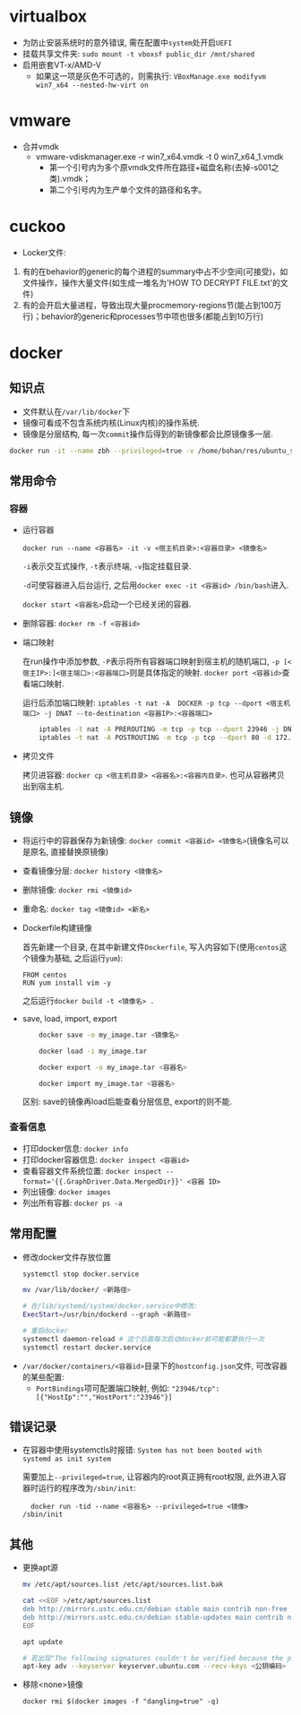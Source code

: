 # virtualbox
* 为防止安装系统时的意外错误, 需在配置中`system`处开启`UEFI`
* 挂载共享文件夹: `sudo mount -t vboxsf public_dir /mnt/shared `
* 启用嵌套VT-x/AMD-V
    * 如果这一项是灰色不可选的，则需执行: `VBoxManage.exe modifyvm win7_x64 --nested-hw-virt on`
# vmware
* 合并vmdk
    * vmware-vdiskmanager.exe -r win7_x64.vmdk -t 0 win7_x64_1.vmdk
        * 第一个引号内为多个原vmdk文件所在路径+磁盘名称(去掉-s001之类).vmdk；
        * 第二个引号内为生产单个文件的路径和名字。

# cuckoo
* Locker文件: 
1. 有的在behavior的generic的每个进程的summary中占不少空间(可接受)，如文件操作，操作大量文件(如生成一堆名为'HOW TO DECRYPT FILE.txt'的文件)
2. 有的会开启大量进程，导致出现大量procmemory-regions节(能占到100万行)；behavior的generic和processes节中项也很多(都能占到10万行)

# docker
## 知识点
* 文件默认在`/var/lib/docker`下
* 镜像可看成不包含系统内核(Linux内核)的操作系统. 
* 镜像是分层结构, 每一次`commit`操作后得到的新镜像都会比原镜像多一层.

```sh
docker run -it --name zbh --privileged=true -v /home/bohan/res/ubuntu_share/pwn_test/:/pwn_test -p 23946:23946 -p 12345:12345 aflpp_installed_pwndbg /sbin/init
```

## 常用命令
### 容器
* 运行容器

    `docker run --name <容器名> -it -v <宿主机目录>:<容器目录> <镜像名>`

    `-i`表示交互式操作, `-t`表示终端, `-v`指定挂载目录. 
    
    `-d`可使容器进入后台运行, 之后用`docker exec -it <容器id> /bin/bash`进入.

    `docker start <容器名>`启动一个已经关闭的容器.

* 删除容器: `docker rm -f <容器id>`

* 端口映射

    在run操作中添加参数, `-P`表示将所有容器端口映射到宿主机的随机端口, `-p [<宿主IP>:]<宿主端口>:<容器端口>`则是具体指定的映射. `docker port <容器id>`查看端口映射.

    运行后添加端口映射: `iptables -t nat -A  DOCKER -p tcp --dport <宿主机端口> -j DNAT --to-destination <容器IP>:<容器端口>`

    ```sh
        iptables -t nat -A PREROUTING -m tcp -p tcp --dport 23946 -j DNAT --to-destination 172.17.0.2:80
        iptables -t nat -A POSTROUTING -m tcp -p tcp --dport 80 -d 172.17.0.2 -j SNAT --to-source 192.168.0.104:23946
    ```
* 拷贝文件

    拷贝进容器: `docker cp <宿主机目录> <容器名>:<容器内目录>`. 也可从容器拷贝出到宿主机.

## 镜像
* 将运行中的容器保存为新镜像: `docker commit <容器id> <镜像名>`(镜像名可以是原名, 直接替换原镜像)
* 查看镜像分层: `docker history <镜像名>`
* 删除镜像: `docker rmi <镜像id>`
* 重命名: `docker tag <镜像id> <新名>`
* Dockerfile构建镜像

    首先新建一个目录, 在其中新建文件`Dockerfile`, 写入内容如下(使用`centos`这个镜像为基础, 之后运行`yum`):

    ```
    FROM centos
    RUN yum install vim -y
    ```
    之后运行`docker build -t <镜像名> .`
* save, load, import, export
    ```sh
        docker save -o my_image.tar <镜像名>

        docker load -i my_image.tar 

        docker export -o my_image.tar <容器名>

        docker import my_image.tar <容器名>
    ```
    区别: save的镜像再load后能查看分层信息, export的则不能.

### 查看信息
* 打印docker信息: `docker info`
* 打印docker容器信息: `docker inspect <容器id>`
* 查看容器文件系统位置: `docker inspect --format='{{.GraphDriver.Data.MergedDir}}' <容器 ID>`
* 列出镜像: `docker images`
* 列出所有容器: `docker ps -a`

## 常用配置
* 修改docker文件存放位置
    ```sh
    systemctl stop docker.service

    mv /var/lib/docker/ <新路径>

    # 在/lib/systemd/system/docker.service中修改:
    ExecStart=/usr/bin/dockerd --graph <新路径>

    # 重启docker 
    systemctl daemon-reload # 这个后面每次启动docker前可能都要执行一次
    systemctl restart docker.service

    ```
* `/var/docker/containers/<容器id>`目录下的`hostconfig.json`文件, 可改容器的某些配置:
    * `PortBindings`项可配置端口映射, 例如: `"23946/tcp":[{"HostIp":"","HostPort":"23946"}]`

## 错误记录
* 在容器中使用systemctls时报错: `System has not been booted with systemd as init system`

    需要加上`--privileged=true`, 让容器内的root真正拥有root权限, 此外进入容器时运行的程序改为`/sbin/init`: 

        docker run -tid --name <容器名> --privileged=true <镜像> /sbin/init

## 其他
* 更换apt源
    ```sh
    mv /etc/apt/sources.list /etc/apt/sources.list.bak

    cat <<EOF >/etc/apt/sources.list
    deb http://mirrors.ustc.edu.cn/debian stable main contrib non-free
    deb http://mirrors.ustc.edu.cn/debian stable-updates main contrib non-free
    EOF

    apt update

    # 若出现"The following signatures couldn't be verified because the public key is not available", 则:
    apt-key adv --keyserver keyserver.ubuntu.com --recv-keys <公钥编码>
    ```

* 移除\<none\>镜像

    `docker rmi $(docker images -f "dangling=true" -q)`